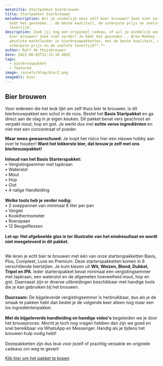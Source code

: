 ```yaml
---
metatitle: Startpakket bierbrouwen
title: Startpakket bierbrouwen
metadescription: Wil je eindelijk eens zelf bier brouwen? Zoek niet verder! Je
  hebt het gevonden... de beste kwaliteit, de scherpste prijs en snelste
  levertijd.
description: Zoek jij nog een origineel cadeau, of wil je eindelijk eens zelf
  bier brouwen? Zoek niet verder! Je hebt het gevonden... Brew Monkey is de
  absolute marktleider in bierbrouwpakketten, met de beste kwaliteit, de
  scherpste prijs en de snelste levertijd**.**
author: Ralf de thuisbrouwer
date: 2022-06-02T12:33:10.405Z
tags:
  - bierbrouwpakket
  - featured
image: /assets/blog/bier2.png
imageAlt: bier
---
```

## Bier brouwen

Voor iedereen die het leuk lijkt om zelf thuis bier te brouwen, is dit bierbrouwpakket een schot in de roos. Bestel het **Basis Startpakket** en ga direct aan de slag in je eigen keuken. Dit pakket bevat vers geschroot en verpakt mout, hop en gist. Je werkt dus met **echte verse ingrediënten** en niet met een concentraat of poeder.

**Maar wees gewaarschuwd:** Je loopt het risico hier een nieuwe hobby aan over te houden! **Want het lekkerste bier, dat brouw je zelf met ons bierbrouwpakket!**\
\
**Inhoud van het Basis Starterspakket:**\
• Vergistingsemmer met tapkraan\
• Waterslot\
• Mout\
• Hop\
• Gist\
• 4-talige Handleiding\
\
**Welke tools heb je verder nodig:**\
• 2 soeppannen van minimaal 8 liter per pan\
• Vergiet\
• Kookthermometer\
• Roerspaan\
• 12 Beugelflessen\
\
**Let op: Het afgebeelde glas is ter illustratie van het eindresultaat en wordt niet meegeleverd in dit pakket.**

\
We leren je echt bier te brouwen met één van onze starterspakketten Basis, Plus, Compleet, Luxe en Premium. Deze starterspakketten komen in 6 verschillende bierstijlen. Je kunt kiezen uit **Wit, Weizen, Blond, Dubbel, Tripel en IPA**. Ieder starterspakket bevat minimaal een vergistingsemmer met tapkraan, een waterslot en de afgemeten hoeveelheid mout, hop en gist. Daarnaast zijn er diverse uitbreidingen beschikbaar met handige tools die je kan gebruiken bij het brouwen.\
\
**Duurzaam:** De bijgeleverde vergistingsemmer is herbruikbaar, dus als je de smaak te pakken hebt dan bestel je de volgende keer alleen nog maar een los ingrediëntenpakket.\
\
**Met de bijgeleverde handleiding en handige video's** begeleiden we je door het brouwproces. Mocht je toch nog vragen hebben dan zijn we goed en snel bereikbaar via WhatsApp en Messenger. Handig als je tijdens het brouwen hulp nodig hebt! \
\
Dezepakketten zijn dus leuk voor jezelf of prachtig verpakte en originele cadeaus om weg te geven!

<a href="https://partner.bol.com/click/click?p=2&t=url&s=1237537&f=TXL&url=https%3A%2F%2Fwww.bol.com%2Fnl%2Fnl%2Fp%2Fbrew-monkey-basis-tripel-bierbrouwpakket-zelf-bier-brouwen-bierpakket-startpakket-gadgets-mannen-vaderdag-vaderdag-cadeau%2F9200000095550833%2F&name=Brew%20Monkey%20Basis%20Tripel%20-%20Bierbrouwpakket%20-%20Z...">Klik hier om het pakket te kopen</a>